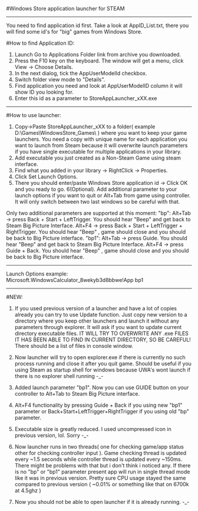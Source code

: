 #Windows Store application launcher for STEAM
________________________________________________________________________________________________

You need to find application id first.
Take a look at AppID_List.txt, there you will find some id's for "big" games from Windows Store.

#How to find Application ID:
1. Launch Go to Applications Folder link from archive you downloaded.
2. Press the F10 key on the keyboard. The window will get a menu, click View -> Choose Details.
3. In the next dialog, tick the AppUserModelId checkbox.
4. Switch folder view mode to "Details".
5. Find application you need and look at AppUserModelID column it will show ID you looking for.
6. Enter this id as a parameter to StoreAppLauncher_xXX.exe
________________________________________________________________________________________________

#How to use launcher:
1. Copy->Paste StoreAppLauncher_xXX to a folder( example D:\Games\WindowsStore\_Games\ ) where you 
want to keep your game launchers. You need a copy with unique name for each application you want 
to launch from Steam because it will overwrite launch parameters if you have single executable 
for multiple applications in your library.
2. Add executable you just created as a Non-Steam Game using steam interface.
3. Find what you added in your library -> RightClick -> Properties.
4. Click Set Launch Options.
5. There you should enter/paste Windows Store application id -> Click OK and you ready to go.
6(Optional). Add additional parameter to your launch options if you want to quit or Alt+Tab from game using controller.
It will only switch between two last windows so be careful with that.

Only two additional parameters are supported at this moment:
"bp":
Alt+Tab -> press Back + Start + LeftTrigger. You should hear "Beep" and get back to Steam Big Picture Interface.
Alt+F4  -> press Back + Start + LeftTrigger + RightTrigger. You should hear "Beep" , game should close and you should be back to Big Picture interface.
"bp1":
Alt+Tab -> press Guide. You should hear "Beep" and get back to Steam Big Picture Interface.
Alt+F4  -> press Guide + Back. You should hear "Beep" , game should close and you should be back to Big Picture interface.
________________________________________________________________________________________________

Launch Options example: Microsoft.WindowsCalculator_8wekyb3d8bbwe!App bp1
________________________________________________________________________________________________


#NEW: 
1. If you used previous version of a launcher and have a lot of copies already you can try to use Update function. 
Just copy new version to a directory where you keep other launchers and launch it without any parameters through explorer. 
It will ask if you want to update current directory executable files. 
IT WILL TRY TO OVERWRITE ANY .exe FILES IT HAS BEEN ABLE TO FIND IN CURRENT DIRECTORY, SO BE CAREFUL! There should be a list of files in console window.

2. Now launcher will try to open explorer.exe if there is currently no such process running and close it after you quit game. Should be useful if you using Steam as startup shell for windows because UWA's wont launch if there is no explorer shell running -_-

3. Added launch parameter "bp1". Now you can use GUIDE button on your controller to Alt+Tab to Steam Big Picture interface.
4. Alt+F4 functionality by pressing Guide + Back if you using new "bp1" parameter or Back+Start+LeftTrigger+RightTrigger if you using old "bp" parameter.
5. Executable size is greatly reduced. I used uncompressed icon in previous version, lol. Sorry -_-
6. Now launcher runs in two threads( one for checking game/app status other for checking controller input ).
Game checking thread is updated every ~1.5 seconds while controller thread is updated every ~150ms. 
There might be problems with that but i don't think i noticed any. If there is no "bp" or "bp1" parameter present app will run in single thread mode like it was in previous version. Pretty sure CPU usage stayed the same compared to previous version ( ~0.01% or something like that on 6700k at 4.5ghz )
7. Now you should not be able to open launcher if it is already running. -_-
